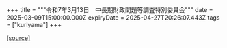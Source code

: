 +++
title = """令和7年3月13日　中長期財政問題等調査特別委員会"""
date = 2025-03-09T15:00:00.000Z
expiryDate = 2025-04-27T20:26:07.443Z
tags = ["kuriyama"]
+++


[[source]](https://www.town.kuriyama.hokkaido.jp/site/gikai/30850.html)
